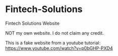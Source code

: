 # Fintech-Solutions
Fintech Solutions Website

NOT my own website. I do not claim any credit.

This is a fake website from a youtube tutorial: https://www.youtube.com/watch?v=p0bGHP-PXD4
